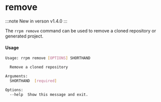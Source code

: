 # remove

:::note
New in verson v1.4.0
:::

The `rrpm remove` command can be used to remove a cloned repository or generated project.

#### Usage
```bash
Usage: rrpm remove [OPTIONS] SHORTHAND

  Remove a cloned repository

Arguments:
  SHORTHAND  [required]

Options:
  --help  Show this message and exit.
```